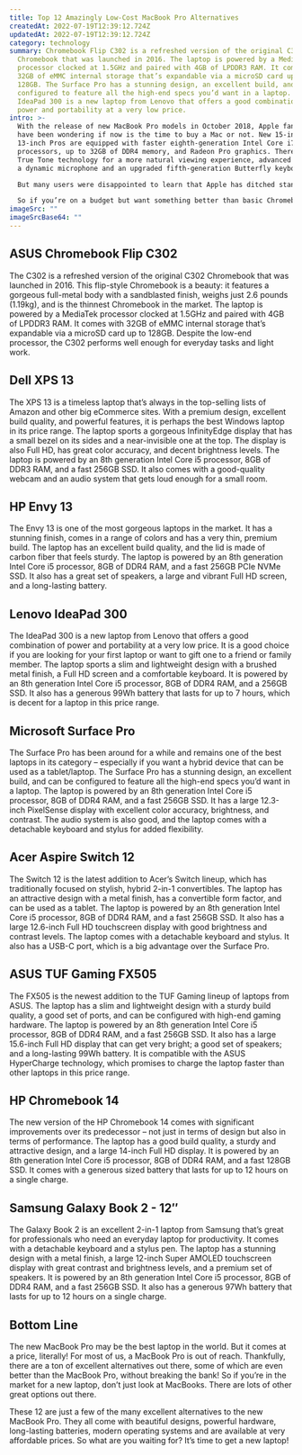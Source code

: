 ```yaml
---
title: Top 12 Amazingly Low-Cost MacBook Pro Alternatives
createdAt: 2022-07-19T12:39:12.724Z
updatedAt: 2022-07-19T12:39:12.724Z
category: technology
summary: Chromebook Flip C302 is a refreshed version of the original C302
  Chromebook that was launched in 2016. The laptop is powered by a MediaTek
  processor clocked at 1.5GHz and paired with 4GB of LPDDR3 RAM. It comes with
  32GB of eMMC internal storage that’s expandable via a microSD card up to
  128GB. The Surface Pro has a stunning design, an excellent build, and can be
  configured to feature all the high-end specs you’d want in a laptop. Lenovo
  IdeaPad 300 is a new laptop from Lenovo that offers a good combination of
  power and portability at a very low price.
intro: >-
  With the release of new MacBook Pro models in October 2018, Apple fans
  have been wondering if now is the time to buy a Mac or not. New 15-inch and
  13-inch Pros are equipped with faster eighth-generation Intel Core i7
  processors, up to 32GB of DDR4 memory, and Radeon Pro graphics. There’s also
  True Tone technology for a more natural viewing experience, advanced speakers,
  a dynamic microphone and an upgraded fifth-generation Butterfly keyboard.

  But many users were disappointed to learn that Apple has ditched standard USB ports for USB-C – meaning you'll need adapters for most existing devices and accessories. And the price tag is hefty as well – starting at $1,799 for the base variant of the 13-inch model with 8GB RAM and 256GB storage (and going up to $3199 for the top version). 

  So if you’re on a budget but want something better than basic Chromebooks or Windows machines, here are our picks for The Top 12 Amazingly Low-Cost MacBook Pro Alternatives in 2019.
imageSrc: ""
imageSrcBase64: ""
---
```


## ASUS Chromebook Flip C302

The C302 is a refreshed version of the original C302 Chromebook that was launched in 2016. This flip-style Chromebook is a beauty: it features a gorgeous full-metal body with a sandblasted finish, weighs just 2.6 pounds (1.19kg), and is the thinnest Chromebook in the market.
The laptop is powered by a MediaTek processor clocked at 1.5GHz and paired with 4GB of LPDDR3 RAM. It comes with 32GB of eMMC internal storage that’s expandable via a microSD card up to 128GB. Despite the low-end processor, the C302 performs well enough for everyday tasks and light work.

## Dell XPS 13

The XPS 13 is a timeless laptop that’s always in the top-selling lists of Amazon and other big eCommerce sites. With a premium design, excellent build quality, and powerful features, it is perhaps the best Windows laptop in its price range.
The laptop sports a gorgeous InfinityEdge display that has a small bezel on its sides and a near-invisible one at the top. The display is also Full HD, has great color accuracy, and decent brightness levels. The laptop is powered by an 8th generation Intel Core i5 processor, 8GB of DDR3 RAM, and a fast 256GB SSD. It also comes with a good-quality webcam and an audio system that gets loud enough for a small room.

## HP Envy 13

The Envy 13 is one of the most gorgeous laptops in the market. It has a stunning finish, comes in a range of colors and has a very thin, premium build. The laptop has an excellent build quality, and the lid is made of carbon fiber that feels sturdy.
The laptop is powered by an 8th generation Intel Core i5 processor, 8GB of DDR4 RAM, and a fast 256GB PCIe NVMe SSD. It also has a great set of speakers, a large and vibrant Full HD screen, and a long-lasting battery.

## Lenovo IdeaPad 300

The IdeaPad 300 is a new laptop from Lenovo that offers a good combination of power and portability at a very low price. It is a good choice if you are looking for your first laptop or want to gift one to a friend or family member.
The laptop sports a slim and lightweight design with a brushed metal finish, a Full HD screen and a comfortable keyboard. It is powered by an 8th generation Intel Core i5 processor, 8GB of DDR4 RAM, and a 256GB SSD. It also has a generous 99Wh battery that lasts for up to 7 hours, which is decent for a laptop in this price range.

## Microsoft Surface Pro

The Surface Pro has been around for a while and remains one of the best laptops in its category – especially if you want a hybrid device that can be used as a tablet/laptop. The Surface Pro has a stunning design, an excellent build, and can be configured to feature all the high-end specs you’d want in a laptop.
The laptop is powered by an 8th generation Intel Core i5 processor, 8GB of DDR4 RAM, and a fast 256GB SSD. It has a large 12.3-inch PixelSense display with excellent color accuracy, brightness, and contrast. The audio system is also good, and the laptop comes with a detachable keyboard and stylus for added flexibility.

## Acer Aspire Switch 12

The Switch 12 is the latest addition to Acer’s Switch lineup, which has traditionally focused on stylish, hybrid 2-in-1 convertibles. The laptop has an attractive design with a metal finish, has a convertible form factor, and can be used as a tablet.
The laptop is powered by an 8th generation Intel Core i5 processor, 8GB of DDR4 RAM, and a fast 256GB SSD. It also has a large 12.6-inch Full HD touchscreen display with good brightness and contrast levels. The laptop comes with a detachable keyboard and stylus. It also has a USB-C port, which is a big advantage over the Surface Pro.

## ASUS TUF Gaming FX505

The FX505 is the newest addition to the TUF Gaming lineup of laptops from ASUS. The laptop has a slim and lightweight design with a sturdy build quality, a good set of ports, and can be configured with high-end gaming hardware.
The laptop is powered by an 8th generation Intel Core i5 processor, 8GB of DDR4 RAM, and a fast 256GB SSD. It also has a large 15.6-inch Full HD display that can get very bright; a good set of speakers; and a long-lasting 99Wh battery. It is compatible with the ASUS HyperCharge technology, which promises to charge the laptop faster than other laptops in this price range.

## HP Chromebook 14

The new version of the HP Chromebook 14 comes with significant improvements over its predecessor – not just in terms of design but also in terms of performance.
The laptop has a good build quality, a sturdy and attractive design, and a large 14-inch Full HD display. It is powered by an 8th generation Intel Core i5 processor, 8GB of DDR4 RAM, and a fast 128GB SSD. It comes with a generous sized battery that lasts for up to 12 hours on a single charge.

## Samsung Galaxy Book 2 - 12″

The Galaxy Book 2 is an excellent 2-in-1 laptop from Samsung that’s great for professionals who need an everyday laptop for productivity. It comes with a detachable keyboard and a stylus pen.
The laptop has a stunning design with a metal finish, a large 12-inch Super AMOLED touchscreen display with great contrast and brightness levels, and a premium set of speakers. It is powered by an 8th generation Intel Core i5 processor, 8GB of DDR4 RAM, and a fast 256GB SSD. It also has a generous 97Wh battery that lasts for up to 12 hours on a single charge.

## Bottom Line

The new MacBook Pro may be the best laptop in the world. But it comes at a price, literally! For most of us, a MacBook Pro is out of reach. Thankfully, there are a ton of excellent alternatives out there, some of which are even better than the MacBook Pro, without breaking the bank! So if you’re in the market for a new laptop, don’t just look at MacBooks. There are lots of other great options out there.

These 12 are just a few of the many excellent alternatives to the new MacBook Pro. They all come with beautiful designs, powerful hardware, long-lasting batteries, modern operating systems and are available at very affordable prices. So what are you waiting for? It’s time to get a new laptop!
